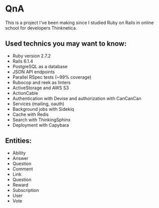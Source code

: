 # QnA

This is a project I've been making since I studied Ruby on Rails in online school for developers Thinknetica.

## Used technics you may want to know:
* Ruby version 2.7.2
* Rails 6.1.4
* PostgreSQL as a database
* JSON API endpoints
* Parallel RSpec tests (~99% coverage)
* Rubocop and reek as linters
* ActiveStorage and AWS S3
* ActionCable
* Authentication with Devise and authorization with CanCanCan
* Services (mailing, oauth)
* Background jobs with Sidekiq
* Cache with Redis
* Search with ThinkingSphinx
* Deployment with Capybara

## Entities:
* Ability
* Answer
* Question
* Comment
* Link
* Question
* Reward
* Subscription
* User
* Vote
